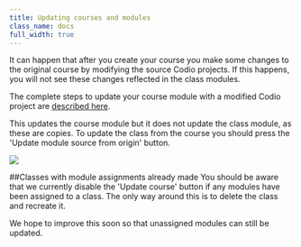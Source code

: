 ```yaml
---
title: Updating courses and modules
class_name: docs
full_width: true
---
```


It can happen that after you create your course you make some changes to the original course by modifying the source Codio projects. If this happens, you will not see these changes reflected in the class modules.

The complete steps to update your course module with a modified Codio project are [described here](/docs/dashboard/tutorials/module-modify).

This updates the course module but it does not update the class module, as these are copies. To update the class from the course you should press the 'Update module source from origin' button.

![](/img/docs/update-class-course.png)

##Classes with module assignments already made
You should be aware that we currently disable the 'Update course' button if any modules have been assigned to a class. The only way around this is to delete the class and recreate it. 

We hope to improve this soon so that unassigned modules can still be updated.